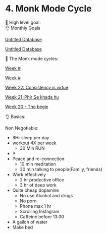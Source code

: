 # 4. Monk Mode Cycle

<aside>
🥅 High level goal:

</aside>

<aside>
👌 Monthly Goals

[Untitled Database](4%20Monk%20Mode%20Cycle%20dd946a7fa8064d41892186712b134cba/Untitled%20Database%200df4dedd978b4e5b9230dd6b8b70faea.csv)

</aside>

[Untitled Database](4%20Monk%20Mode%20Cycle%20dd946a7fa8064d41892186712b134cba/Untitled%20Database%2070569c98c25347ca8d01df94fd52ae62.csv)

<aside>
🧘 The Monk mode cycles:

</aside>

[Week #](4%20Monk%20Mode%20Cycle%20dd946a7fa8064d41892186712b134cba/Week%20#%20d1afe614131747dba08cc6d0f4387c63.md)

[Week #](4%20Monk%20Mode%20Cycle%20dd946a7fa8064d41892186712b134cba/Week%20#%201b9dd9f761fa425b9629b1c4884680eb.md)

[Week 22: Consistency is virtue](4%20Monk%20Mode%20Cycle%20dd946a7fa8064d41892186712b134cba/Week%2022%20Consistency%20is%20virtue%2008f17d55d3fa4d3387c7bf31b592cf6e.md)

[Week 21-Phir Se khada hu ](4%20Monk%20Mode%20Cycle%20dd946a7fa8064d41892186712b134cba/Week%2021-Phir%20Se%20khada%20hu%204ea8ff3447c44ad7bca4aa5739004ddb.md)

[Week 20 - The begin ](4%20Monk%20Mode%20Cycle%20dd946a7fa8064d41892186712b134cba/Week%2020%20-%20The%20begin%20478009e4fe66460b849e760e77cdd107.md)

<aside>
👌 Basics:

</aside>

 Non Negotiable:

- 8Hr sleep per day
- workout 4X per week
    - 30 Min RUN
- P
- Peace and re-connection
    - 10 min meditation
    - 30 min talking to people(Family, friends)
- Work effectively
    - 2 hr productive office
    - 3 hr of deep work
- Quite cheap dopamine
    - No use Alcohol and drugs
    - No porn
    - Phone max 1 hr
    - Scrolling Instagram
    - Caffeine before 13:00
- A gallon of water
- Make bed